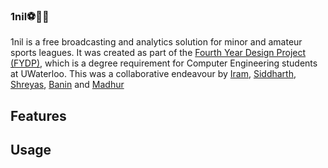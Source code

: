 ### 1nil⚽🏀🏈

1nil is a free broadcasting and analytics solution for minor and amateur sports leagues. It was created as part of the [Fourth Year Design Project (FYDP)](https://www.eng.uwaterloo.ca/2023-capstone-design/electrical-computer/), which is a degree requirement for Computer Engineering students at UWaterloo. This was a collaborative endeavour by [Iram](https://github.com/KnotScientific), [Siddharth](https://github.com/sid42), [Shreyas](https://github.com/Shreyas15srivatsa), [Banin](https://github.com/babrar) and [Madhur](https://github.com/madhur4444) 

## Features 

## Usage
